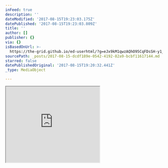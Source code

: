 ```yaml
---
inFeed: true
description: ''
dateModified: '2017-08-15T19:23:03.175Z'
datePublished: '2017-08-15T19:23:03.809Z'
title: ''
author: []
publisher: {}
via: {}
isBasedOnUrl: >-
  https://the-grid.github.io/ed-userhtml/?g=eJx9kM1qwzAQhO95CqFDsSH-y1_T1nKhTxB66LUo0iZWsJFYbez47StHbS-FXpbl29lhmFqbgRkteD9lnixCVlVP21212fCmLsKxWdRxeoXGEaPJgeAENyoucpCRcuZRCd4SOf9cFNK5HNRodK5sX0RJfvGvP9YPWpL8dJ2kk8VeKKshojBArMrqMSv3WbXlTLUSPZDgVzpl-zlSdGv-j9Ow2wGtvip6Qzt6wISrYH22aMAfAN_tKNZ8yQcDoxdnNDpZlct1yjrjKdmVKSN57GDegur7dfoI6rs4MA8SVXsn808gocS_HaYvv4kXsc4vSz965A
sourcePath: _posts/2017-08-15-dcdf189e-0542-4192-82a9-bcbf11617144.md
starred: false
datePublishedOriginal: '2017-08-15T19:20:32.441Z'
_type: MediaObject

---
```

<iframe src="https://the-grid.github.io/ed-userhtml/?g=eJx9kM1qwzAQhO95CqFDsSH-y1_T1nKhTxB66LUo0iZWsJFYbez47StHbS-FXpbl29lhmFqbgRkteD9lnixCVlVP21212fCmLsKxWdRxeoXGEaPJgeAENyoucpCRcuZRCd4SOf9cFNK5HNRodK5sX0RJfvGvP9YPWpL8dJ2kk8VeKKshojBArMrqMSv3WbXlTLUSPZDgVzpl-zlSdGv-j9Ow2wGtvip6Qzt6wISrYH22aMAfAN_tKNZ8yQcDoxdnNDpZlct1yjrjKdmVKSN57GDegur7dfoI6rs4MA8SVXsn808gocS_HaYvv4kXsc4vSz965A" height="244" style=""></iframe>